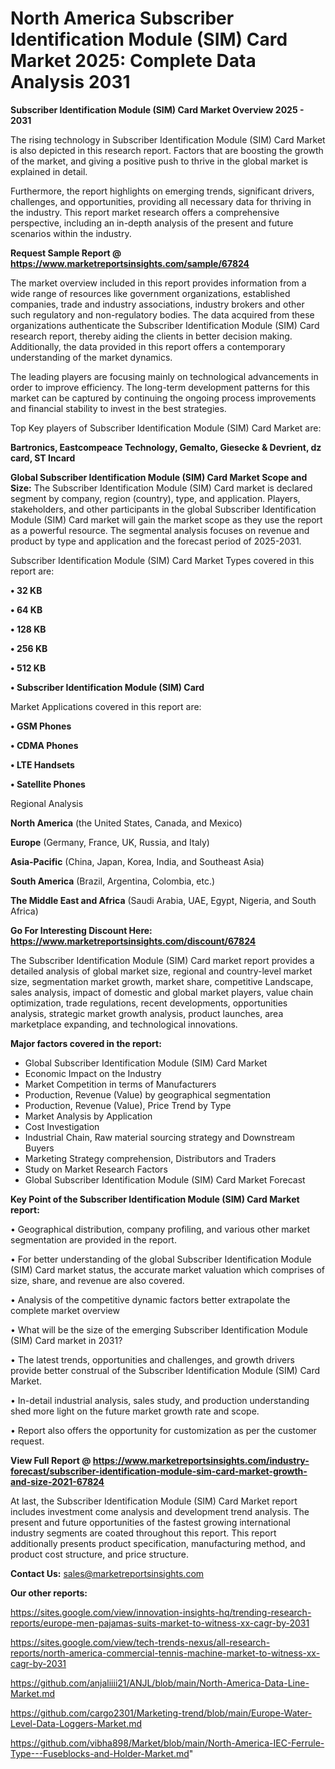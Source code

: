 # North America Subscriber Identification Module (SIM) Card Market 2025: Complete Data Analysis 2031

<Strong> Subscriber Identification Module (SIM) Card Market Overview 2025 - 2031</strong>

The rising technology in Subscriber Identification Module (SIM) Card Market is also depicted in this research report. Factors that are boosting the growth of the market, and giving a positive push to thrive in the global market is explained in detail.

Furthermore, the report highlights on emerging trends, significant drivers, challenges, and opportunities, providing all necessary data for thriving in the industry. This report market research offers a comprehensive perspective, including an in-depth analysis of the present and future scenarios within the industry.

<strong>Request Sample Report @ <a href=https://www.marketreportsinsights.com/sample/67824>https://www.marketreportsinsights.com/sample/67824</a></strong>

The market overview included in this report provides information from a wide range of resources like government organizations, established companies, trade and industry associations, industry brokers and other such regulatory and non-regulatory bodies. The data acquired from these organizations authenticate the Subscriber Identification Module (SIM) Card research report, thereby aiding the clients in better decision making. Additionally, the data provided in this report offers a contemporary understanding of the market dynamics.

The leading players are focusing mainly on technological advancements in order to improve efficiency. The long-term development patterns for this market can be captured by continuing the ongoing process improvements and financial stability to invest in the best strategies.

Top Key players of Subscriber Identification Module (SIM) Card Market are:

<strong>Bartronics, Eastcompeace Technology, Gemalto, Giesecke & Devrient, dz card, ST Incard</strong>

<strong><b>Global Subscriber Identification Module (SIM) Card Market Scope and Size:</b></strong>
The Subscriber Identification Module (SIM) Card market is declared segment by company, region (country), type, and application. Players, stakeholders, and other participants in the global Subscriber Identification Module (SIM) Card market will gain the market scope as they use the report as a powerful resource. The segmental analysis focuses on revenue and product by type and application and the forecast period of 2025-2031.

Subscriber Identification Module (SIM) Card Market Types covered in this report are:

<strong>• 32 KB

• 64 KB

• 128 KB

• 256 KB

• 512 KB

• Subscriber Identification Module (SIM) Card</strong>

Market Applications covered in this report are:

<strong>• GSM Phones

• CDMA Phones

• LTE Handsets

• Satellite Phones</strong> 

Regional Analysis

<strong>North America</strong> (the United States, Canada, and Mexico)

<strong>Europe</strong> (Germany, France, UK, Russia, and Italy)

<strong>Asia-Pacific</strong> (China, Japan, Korea, India, and Southeast Asia)

<strong>South America</strong> (Brazil, Argentina, Colombia, etc.)

<strong>The Middle East and Africa</strong> (Saudi Arabia, UAE, Egypt, Nigeria, and South Africa)

<strong>Go For Interesting Discount Here: <a href=https://www.marketreportsinsights.com/discount/67824>https://www.marketreportsinsights.com/discount/67824</a></strong>

The Subscriber Identification Module (SIM) Card market report provides a detailed analysis of global market size, regional and country-level market size, segmentation market growth, market share, competitive Landscape, sales analysis, impact of domestic and global market players, value chain optimization, trade regulations, recent developments, opportunities analysis, strategic market growth analysis, product launches, area marketplace expanding, and technological innovations.

<strong><b>Major factors covered in the report:</b></strong>
<ul>
  <li>Global Subscriber Identification Module (SIM) Card Market </li>
  <li>Economic Impact on the Industry</li>
  <li>Market Competition in terms of Manufacturers</li>
  <li>Production, Revenue (Value) by geographical segmentation</li>
  <li>Production, Revenue (Value), Price Trend by Type</li>
  <li>Market Analysis by Application</li>
  <li>Cost Investigation</li>
  <li>Industrial Chain, Raw material sourcing strategy and Downstream Buyers</li>
  <li>Marketing Strategy comprehension, Distributors and Traders</li>
  <li>Study on Market Research Factors</li>
  <li>Global Subscriber Identification Module (SIM) Card Market Forecast</li>
</ul>

<strong><b>Key Point of the Subscriber Identification Module (SIM) Card Market report:</b></strong>

• Geographical distribution, company profiling, and various other market segmentation are provided in the report.

• For better understanding of the global Subscriber Identification Module (SIM) Card market status, the accurate market valuation which comprises of size, share, and revenue are also covered.

• Analysis of the competitive dynamic factors better extrapolate the complete market overview

• What will be the size of the emerging Subscriber Identification Module (SIM) Card market in 2031?

• The latest trends, opportunities and challenges, and growth drivers provide better construal of the Subscriber Identification Module (SIM) Card Market.

• In-detail industrial analysis, sales study, and production understanding shed more light on the future market growth rate and scope.

• Report also offers the opportunity for customization as per the customer request.

<strong><b>View Full Report @ <a href=https://www.marketreportsinsights.com/industry-forecast/subscriber-identification-module-sim-card-market-growth-and-size-2021-67824>https://www.marketreportsinsights.com/industry-forecast/subscriber-identification-module-sim-card-market-growth-and-size-2021-67824</a></b></strong>


At last, the Subscriber Identification Module (SIM) Card Market report includes investment come analysis and development trend analysis. The present and future opportunities of the fastest growing international industry segments are coated throughout this report. This report additionally presents product specification, manufacturing method, and product cost structure, and price structure.

<strong>Contact Us:</strong>
sales@marketreportsinsights.com

<strong>Our other reports:</strong>

<a href=https://sites.google.com/view/innovation-insights-hq/trending-research-reports/europe-men-pajamas-suits-market-to-witness-xx-cagr-by-2031>https://sites.google.com/view/innovation-insights-hq/trending-research-reports/europe-men-pajamas-suits-market-to-witness-xx-cagr-by-2031</a>

<a href=https://sites.google.com/view/tech-trends-nexus/all-research-reports/north-america-commercial-tennis-machine-market-to-witness-xx-cagr-by-2031>https://sites.google.com/view/tech-trends-nexus/all-research-reports/north-america-commercial-tennis-machine-market-to-witness-xx-cagr-by-2031</a>

<a href=https://github.com/anjaliiii21/ANJL/blob/main/North-America-Data-Line-Market.md>https://github.com/anjaliiii21/ANJL/blob/main/North-America-Data-Line-Market.md</a>

<a href=https://github.com/cargo2301/Marketing-trend/blob/main/Europe-Water-Level-Data-Loggers-Market.md>https://github.com/cargo2301/Marketing-trend/blob/main/Europe-Water-Level-Data-Loggers-Market.md</a>

<a href=https://github.com/vibha898/Market/blob/main/North-America-IEC-Ferrule-Type---Fuseblocks-and-Holder-Market.md>https://github.com/vibha898/Market/blob/main/North-America-IEC-Ferrule-Type---Fuseblocks-and-Holder-Market.md</a>"
